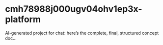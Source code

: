 # cmh78988j000ugv04ohv1ep3x-platform
AI-generated project for chat: here’s the complete, final, structured concept doc...
